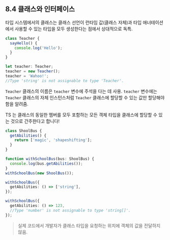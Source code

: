 ## 8.4 클래스와 인터페이스

타입 시스템에서의 클래스는 클래스 선언이 런타임 값(클래스 자체)과 타입 애너테이션에서 사용할 수 있는 타입을 모두 생성한다는 점에서 상대적으로 독특.

```ts
class Teacher {
  sayHello() {
    console.log('Hello');
  }
}

let teacher: Teacher;
teacher = new Teacher();
teacher = 'Wahoo!';
//Type 'string' is not assignable to type 'Teacher'.
```

`Teacher` 클래스의 이름은 `teacher` 변수에 주석을 다는 데 사용.
`teacher` 변수에는 `Teacher` 클래스의 자체 인스턴스처럼 `Teacher` 클래스에 할당할 수 있는 값만 할당해야함을 알려줌.

TS 는 클래스의 동일한 멤버를 모두 포함하는 모든 객체 타입을 클래스에 할당할 수 있는 것으로 간주한다고 합니다!

```ts
class ShoolBus {
  getAbilities() {
    return ['magic', 'shapeshifting'];
  }
}

function withSchoolBus(bus: ShoolBus) {
  console.log(bus.getAbilities());
}
withSchoolBus(new ShoolBus());

withSchoolBus({
  getAbilities: () => ['string'],
});

withSchoolBus({
  getAbilities: () => 123,
  //Type 'number' is not assignable to type 'string[]'.
});
```

> 실제 코드에서 개발자가 클래스 타입을 요청하는 위치에 객체의 값을 전달하지 않음.
